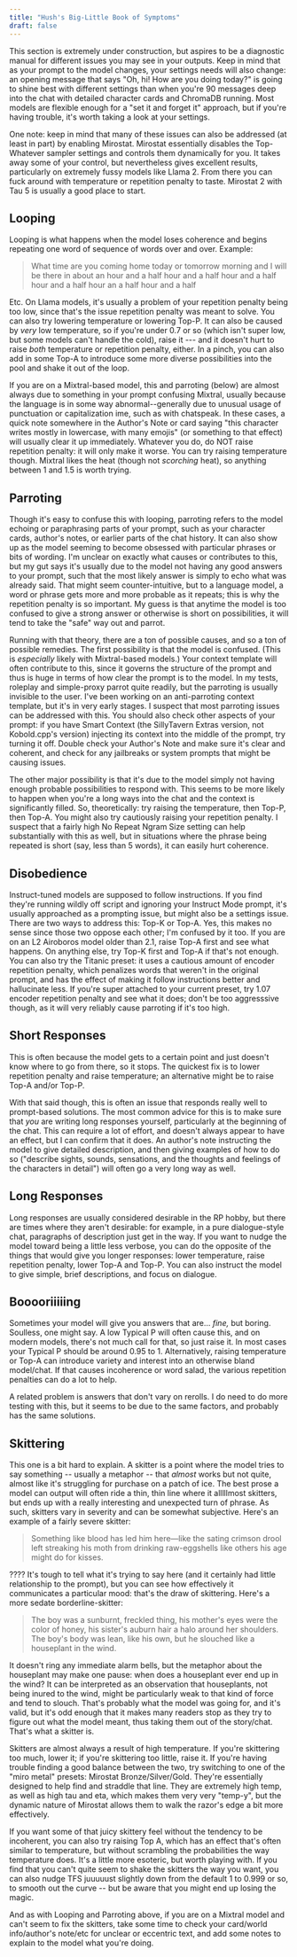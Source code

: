```yaml
---
title: "Hush's Big-Little Book of Symptoms"
draft: false
---
```


This section is extremely under construction, but aspires to be a diagnostic manual for different issues you may see in your outputs. Keep in mind that as your prompt to the model changes, your settings needs will also change: an opening message that says "Oh, hi! How are you doing today?" is going to shine best with different settings than when you're 90 messages deep into the chat with detailed character cards and ChromaDB running. Most models are flexible enough for a "set it and forget it" approach, but if you're having trouble, it's worth taking a look at your settings.

One note: keep in mind that many of these issues can also be addressed (at least in part) by enabling Mirostat. Mirostat essentially disables the Top-Whatever sampler settings and controls them dynamically for you. It takes away some of your control, but nevertheless gives excellent results, particularly on extremely fussy models like Llama 2. From there you can fuck around with temperature or repetition penalty to taste. Mirostat 2 with Tau 5 is usually a good place to start.

## Looping

Looping is what happens when the model loses coherence and begins repeating one word of sequence of words over and over. Example:

> What time are you coming home today or tomorrow morning and I will be there in about an hour and a half hour and a half hour and a half hour and a half hour an a half hour and a half

Etc. On Llama models, it's usually a problem of your repetition penalty being too low, since that's the issue repetition penalty was meant to solve. You can also try lowering temperature or lowering Top-P. It can also be caused by _very_ low temperature, so if you're under 0.7 or so (which isn't super low, but some models can't handle the cold), raise it --- and it doesn't hurt to raise _both_ temperature or repetition penalty, either. In a pinch, you can also add in some Top-A to introduce some more diverse possibilities into the pool and shake it out of the loop.

If you are on a Mixtral-based model, this and parroting (below) are almost always due to something in your prompt confusing Mixtral, usually because the language is in some way abnormal--generally due to unusual usage of punctuation or capitalization ime, such as with chatspeak. In these cases, a quick note somewhere in the Author's Note or card saying "this character writes mostly in lowercase, with many emojis" (or something to that effect) will usually clear it up immediately. Whatever you do, do NOT raise repetition penalty: it will only make it worse. You can try raising temperature though. Mixtral likes the heat (though not _scorching_ heat), so anything between 1 and 1.5 is worth trying.

## Parroting

Though it's easy to confuse this with looping, parroting refers to the model echoing or paraphrasing parts of your prompt, such as your character cards, author's notes, or earlier parts of the chat history. It can also show up as the model seeming to become obsessed with particular phrases or bits of wording. I'm unclear on exactly what causes or contributes to this, but my gut says it's usually due to the model not having any good answers to your prompt, such that the most likely answer is simply to echo what was already said. That might seem counter-intuitive, but to a language model, a word or phrase gets more and more probable as it repeats; this is why the repetition penalty is so important. My guess is that anytime the model is too confused to give a strong answer or otherwise is short on possibilities, it will tend to take the "safe" way out and parrot.

Running with that theory, there are a ton of possible causes, and so a ton of possible remedies. The first possibility is that the model is confused. (This is _especially_ likely with Mixtral-based models.) Your context template will often contribute to this, since it governs the structure of the prompt and thus is huge in terms of how clear the prompt is to the model. In my tests, roleplay and simple-proxy parrot quite readily, but the parroting is usually invisible to the user. I've been working on an anti-parroting context template, but it's in very early stages. I suspect that most parroting issues can be addressed with this. You should also check other aspects of your prompt: if you have Smart Context (the SillyTavern Extras version, not Kobold.cpp's version) injecting its context into the middle of the prompt, try turning it off. Double check your Author's Note and make sure it's clear and coherent, and check for any jailbreaks or system prompts that might be causing issues.

The other major possibility is that it's due to the model simply not having enough probable possibilities to respond with. This seems to be more likely to happen when you're a long ways into the chat and the context is significantly filled. So, theoretically: try raising the temperature, then Top-P, then Top-A. You might also try cautiously raising your repetition penalty. I suspect that a fairly high No Repeat Ngram Size setting can help substantially with this as well, but in situations where the phrase being repeated is short (say, less than 5 words), it can easily hurt coherence.

## Disobedience

Instruct-tuned models are supposed to follow instructions. If you find they're running wildly off script and ignoring your Instruct Mode prompt, it's usually approached as a prompting issue, but might also be a settings issue. There are two ways to address this: Top-K or Top-A. Yes, this makes no sense since those two oppose each other; I'm confused by it too. If you are on an L2 Airoboros model older than 2.1, raise Top-A first and see what happens. On anything else, try Top-K first and Top-A if that's not enough. You can also try the Titanic preset: it uses a cautious amount of encoder repetition penalty, which penalizes words that weren't in the original prompt, and has the effect of making it follow instructions better and hallucinate less. If you're super attached to your current preset, try 1.07 encoder repetition penalty and see what it does; don't be too aggresssive though, as it will very reliably cause parroting if it's too high.

## Short Responses

This is often because the model gets to a certain point and just doesn't know where to go from there, so it stops. The quickest fix is to lower repetition penalty and raise temperature; an alternative might be to raise Top-A and/or Top-P.

With that said though, this is often an issue that responds really well to prompt-based solutions. The most common advice for this is to make sure that _you_ are writing long responses yourself, particularly at the beginning of the chat. This can require a lot of effort, and doesn't always appear to have an effect, but I can confirm that it does. An author's note instructing the model to give detailed description, and then giving examples of how to do so ("describe sights, sounds, sensations, and the thoughts and feelings of the characters in detail") will often go a very long way as well.

## Long Responses

Long responses are usually considered desirable in the RP hobby, but there are times where they aren't desirable: for example, in a pure dialogue-style chat, paragraphs of description just get in the way. If you want to nudge the model toward being a little less verbose, you can do the opposite of the things that would give you longer responses: lower temperature, raise repetition penalty, lower Top-A and Top-P. You can also instruct the model to give simple, brief descriptions, and focus on dialogue.

## Booooriiiiing

Sometimes your model will give you answers that are... _fine,_ but boring. Soulless, one might say. A low Typical P will often cause this, and on modern models, there's not much call for that, so just raise it. In most cases your Typical P should be around 0.95 to 1. Alternatively, raising temperature or Top-A can introduce variety and interest into an otherwise bland model/chat. If that causes incoherence or word salad, the various repetition penalties can do a lot to help.

A related problem is answers that don't vary on rerolls. I do need to do more testing with this, but it seems to be due to the same factors, and probably has the same solutions.

## Skittering

This one is a bit hard to explain. A skitter is a point where the model tries to say something -- usually a metaphor -- that _almost_ works but not quite, almost like it's struggling for purchase on a patch of ice. The best prose a model can output will often ride a thin, thin line where it alllllmost skitters, but ends up with a really interesting and unexpected turn of phrase. As such, skitters vary in severity and can be somewhat subjective. Here's an example of a fairly severe skitter:

> Something like blood has led him here—like the sating crimson drool left streaking his moth from drinking raw-eggshells like others his age might do for kisses.

???? It's tough to tell what it's trying to say here (and it certainly had little relationship to the prompt), but you can see how effectively it communicates a particular mood: that's the draw of skittering. Here's a more sedate borderline-skitter:

> The boy was a sunburnt, freckled thing, his mother's eyes were the color of honey, his sister's auburn hair a halo around her shoulders. The boy's body was lean, like his own, but he slouched like a houseplant in the wind.

It doesn't ring any immediate alarm bells, but the metaphor about the houseplant may make one pause: when does a houseplant ever end up in the wind? It can be interpreted as an observation that houseplants, not being inured to the wind, might be particularly weak to that kind of force and tend to slouch. That's probably what the model was going for, and it's valid, but it's odd enough that it makes many readers stop as they try to figure out what the model meant, thus taking them out of the story/chat. That's what a skitter is.

Skitters are almost always a result of high temperature. If you're skittering too much, lower it; if you're skittering too little, raise it. If you're having trouble finding a good balance between the two, try switching to one of the "miro metal" presets: Mirostat Bronze/Silver/Gold. They're essentially designed to help find and straddle that line. They are extremely high temp, as well as high tau and eta, which makes them very very "temp-y", but the dynamic nature of Mirostat allows them to walk the razor's edge a bit more effectively.

If you want some of that juicy skittery feel without the tendency to be incoherent, you can also try raising Top A, which has an effect that's often similar to temperature, but without scrambling the probabilities the way temperature does. It's a little more esoteric, but worth playing with. If you find that you can't quite seem to shake the skitters the way you want, you can also nudge TFS juuuuust slightly down from the default 1 to 0.999 or so, to smooth out the curve -- but be aware that you might end up losing the magic.

And as with Looping and Parroting above, if you are on a Mixtral model and can't seem to fix the skitters, take some time to check your card/world info/author's note/etc for unclear or eccentric text, and add some notes to explain to the model what you're doing.
